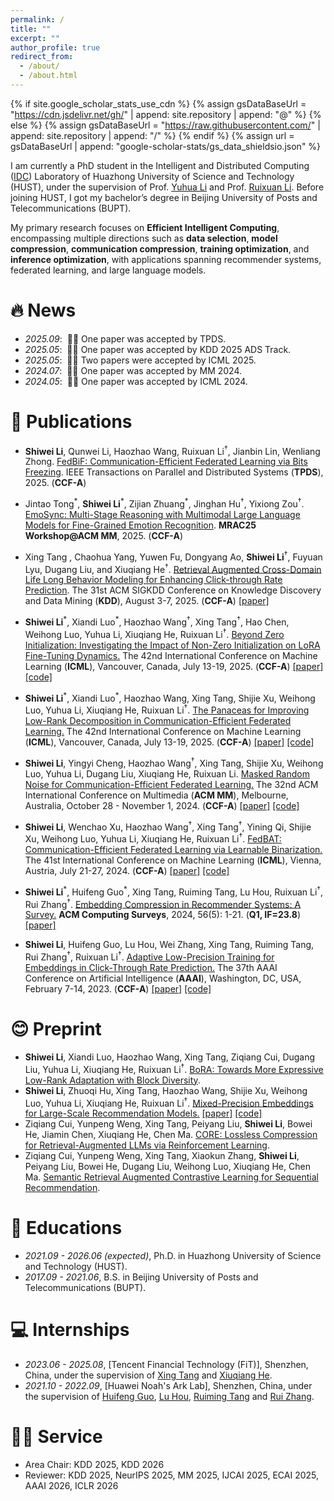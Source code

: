 ```yaml
---
permalink: /
title: ""
excerpt: ""
author_profile: true
redirect_from: 
  - /about/
  - /about.html
---
```


{% if site.google_scholar_stats_use_cdn %}
{% assign gsDataBaseUrl = "https://cdn.jsdelivr.net/gh/" | append: site.repository | append: "@" %}
{% else %}
{% assign gsDataBaseUrl = "https://raw.githubusercontent.com/" | append: site.repository | append: "/" %}
{% endif %}
{% assign url = gsDataBaseUrl | append: "google-scholar-stats/gs_data_shieldsio.json" %}

<span class='anchor' id='about-me'></span>

I am currently a PhD student in the Intelligent and Distributed Computing ([IDC](https://idc.hust.edu.cn/index.htm)) Laboratory of Huazhong University of Science and Technology (HUST), 
under the supervision of Prof. [Yuhua Li](https://idc.hust.edu.cn/yhli/index.html) and Prof. [Ruixuan Li](https://idc.hust.edu.cn/rxli/index.htm). Before joining HUST, I got my bachelor’s degree in Beijing University of Posts and Telecommunications (BUPT).

My primary research focuses on **Efficient Intelligent Computing**, encompassing multiple directions such as **data selection**, **model compression**, **communication compression**, **training optimization**, and **inference optimization**, with applications spanning recommender systems, federated learning, and large language models.

<!-- My research interest includes Model Compression and Acceleration, and their applications in Recommender Systems, Distributed Training, and Large Language Models. Recently, I have been working on Parameter-Efficient Fine-Tuning and Inference Acceleration for LLMs. -->

# 🔥 News
- *2025.09*: &nbsp;🎉🎉 One paper was accepted by TPDS.
- *2025.05*: &nbsp;🎉🎉 One paper was accepted by KDD 2025 ADS Track.
- *2025.05*: &nbsp;🎉🎉 Two papers were accepted by ICML 2025.
- *2024.07*: &nbsp;🎉🎉 One paper was accepted by MM 2024.
- *2024.05*: &nbsp;🎉🎉 One paper was accepted by ICML 2024. 

# 📝 Publications 
<!-- - Xing Tang , Chaohua Yang, Yuwen Fu, Dongyang Ao, **Shiwei Li**<sup>†</sup>, Fuyuan Lyu, Dugang Liu, and Xiuqiang He<sup>†</sup>. <u>Retrieval Augmented Cross-Domain Life Long Behavior Modeling for Enhancing Click-through Rate Prediction</u>. The 31st ACM SIGKDD Conference on Knowledge Discovery and Data Mining (**KDD**), August 3-7, 2025. (**CCF-A**) [[paper]](https://arxiv.org/abs) -->
<!-- - Shiwei Li, Xiandi Luo, Haozhao Wang, Xing Tang, Ziqiang Cui, Dugang Liu, Yuhua Li, Xiuqiang He, Ruixuan Li\textsuperscript{\dag}. Beyond Higher Rank: Token-wise Input-Output Projections for Efficient Low-Rank Adaptation. The 39th Annual Conference on Neural Information Processing Systems (\textbf{NeurIPS}), 2025. (\textbf{CCF-A}) -->

- **Shiwei Li**, Qunwei Li, Haozhao Wang, Ruixuan Li<sup>†</sup>, Jianbin Lin, Wenliang Zhong. <u>FedBiF: Communication-Efficient Federated Learning via Bits Freezing</u>. IEEE Transactions on Parallel and Distributed Systems (**TPDS**), 2025. (**CCF-A**)


- Jintao Tong<sup>\*</sup>, **Shiwei Li**<sup>\*</sup>, Zijian Zhuang<sup>\*</sup>, Jinghan Hu<sup>†</sup>, Yixiong Zou<sup>†</sup>. <u>EmoSync: Multi-Stage Reasoning with Multimodal Large Language Models for Fine-Grained Emotion Recognition</u>. **MRAC25 Workshop@ACM MM**, 2025. (**CCF-A**)
- Xing Tang , Chaohua Yang, Yuwen Fu, Dongyang Ao, **Shiwei Li**<sup>†</sup>, Fuyuan Lyu, Dugang Liu, and Xiuqiang He<sup>†</sup>. <u>Retrieval Augmented Cross-Domain Life Long Behavior Modeling for Enhancing Click-through Rate Prediction</u>. The 31st ACM SIGKDD Conference on Knowledge Discovery and Data Mining (**KDD**), August 3-7, 2025. (**CCF-A**) [[paper]](https://dl.acm.org/doi/10.1145/3711896.3737261)


- **Shiwei Li**<sup>\*</sup>, Xiandi Luo<sup>\*</sup>, Haozhao Wang<sup>†</sup>, Xing Tang<sup>†</sup>, Hao Chen, Weihong Luo, Yuhua Li, Xiuqiang He, Ruixuan Li<sup>†</sup>. <u>Beyond Zero Initialization: Investigating the Impact of Non-Zero Initialization on LoRA Fine-Tuning Dynamics.</u> The 42nd International Conference on Machine Learning (**ICML**), Vancouver, Canada, July 13-19, 2025. (**CCF-A**) [[paper]](https://arxiv.org/abs/2505.23194) [[code]](https://github.com/Leopold1423/non_zero_lora-icml25)
- **Shiwei Li**<sup>\*</sup>, Xiandi Luo<sup>\*</sup>, Haozhao Wang, Xing Tang, Shijie Xu, Weihong Luo, Yuhua Li, Xiuqiang He, Ruixuan Li<sup>†</sup>. <u>The Panaceas for Improving Low-Rank Decomposition in Communication-Efficient Federated Learning.</u> The 42nd International Conference on Machine Learning (**ICML**), Vancouver, Canada, July 13-19, 2025. (**CCF-A**) [[paper]](https://arxiv.org/abs/2505.23176) [[code]](https://github.com/Leopold1423/fedmud-icml25)
- **Shiwei Li**, Yingyi Cheng, Haozhao Wang<sup>†</sup>, Xing Tang, Shijie Xu, Weihong Luo, Yuhua Li, Dugang Liu, Xiuqiang He, Ruixuan Li. <u>Masked Random Noise for Communication-Efficient Federated Learning.</u> The 32nd ACM International Conference on Multimedia (**ACM MM**), Melbourne, Australia, October 28 - November 1, 2024. (**CCF-A**) [[paper]](https://arxiv.org/abs/2408.03220) [[code]](https://github.com/Leopold1423/fedmrn-mm24)
- **Shiwei Li**, Wenchao Xu, Haozhao Wang<sup>†</sup>, Xing Tang<sup>†</sup>, Yining Qi, Shijie Xu, Weihong Luo, Yuhua Li, Xiuqiang He, Ruixuan Li<sup>†</sup>. <u>FedBAT: Communication-Efficient Federated Learning via Learnable Binarization.</u> The 41st International Conference on Machine Learning (**ICML**), Vienna, Austria, July 21-27, 2024. (**CCF-A**) [[paper]](https://arxiv.org/abs/2408.03215) [[code]](https://github.com/Leopold1423/fedbat-icml24)
- **Shiwei Li**<sup>\*</sup>, Huifeng Guo<sup>\*</sup>, Xing Tang, Ruiming Tang, Lu Hou, Ruixuan Li<sup>†</sup>, Rui Zhang<sup>†</sup>. <u>Embedding Compression in Recommender Systems: A Survey.</u> **ACM Computing Surveys**, 2024, 56(5): 1-21. (**Q1, IF=23.8**) [[paper]](https://arxiv.org/abs/2408.02304) 
- **Shiwei Li**, Huifeng Guo, Lu Hou, Wei Zhang, Xing Tang, Ruiming Tang, Rui Zhang<sup>†</sup>, Ruixuan Li<sup>†</sup>. <u>Adaptive Low-Precision Training for Embeddings in Click-Through Rate Prediction.</u> The 37th AAAI Conference on Artificial Intelligence (**AAAI**), Washington, DC, USA, February 7-14, 2023. (**CCF-A**) [[paper]](https://arxiv.org/abs/2212.05735) [[code]](https://github.com/Leopold1423/alpt-aaai23)

# 😊 Preprint 
<!-- - **Shiwei Li**, Xiandi Luo, Haozhao Wang, Xing Tang, Ziqiang Cui, Dugang Liu, Yuhua Li, Xiuqiang He, Ruixuan Li<sup>†</sup>. <u>BoRA: Towards More Expressive Low-Rank Adaptation with Block Diversity</u>. The 39th Annual Conference on Neural Information Processing Systems (\textbf{NeurIPS}), 2025. (**CCF-A**) (under review) -->
- **Shiwei Li**, Xiandi Luo, Haozhao Wang, Xing Tang, Ziqiang Cui, Dugang Liu, Yuhua Li, Xiuqiang He, Ruixuan Li<sup>†</sup>. <u>BoRA: Towards More Expressive Low-Rank Adaptation with Block Diversity</u>. 
- **Shiwei Li**, Zhuoqi Hu, Xing Tang, Haozhao Wang, Shijie Xu, Weihong Luo, Yuhua Li, Xiuqiang He, Ruixuan Li<sup>†</sup>. <u>Mixed-Precision Embeddings for Large-Scale Recommendation Models.</u> [[paper]](https://arxiv.org/abs/2409.20305) [[code]](https://github.com/Leopold1423/mpe)
- Ziqiang Cui, Yunpeng Weng, Xing Tang, Peiyang Liu, **Shiwei Li**, Bowei He, Jiamin Chen, Xiuqiang He, Chen Ma. <u>CORE: Lossless Compression for Retrieval-Augmented LLMs via Reinforcement Learning</u>.
- Ziqiang Cui, Yunpeng Weng, Xing Tang, Xiaokun Zhang, **Shiwei Li**, Peiyang Liu, Bowei He, Dugang Liu, Weihong Luo, Xiuqiang He, Chen Ma. <u>Semantic Retrieval Augmented Contrastive Learning for Sequential Recommendation</u>.



# 📖 Educations
- *2021.09 - 2026.06 (expected)*, Ph.D. in Huazhong University of Science and Technology (HUST).
- *2017.09 - 2021.06*, B.S. in Beijing University of Posts and Telecommunications (BUPT). 

# 💻 Internships
- *2023.06 - 2025.08*, [Tencent Financial Technology (FiT)], Shenzhen, China, under the supervision of [Xing Tang](https://xingt-tang.github.io/) and [Xiuqiang He](https://he-Xiuqiang.github.io/).
- *2021.10 - 2022.09*, [Huawei Noah's Ark Lab], Shenzhen, China, under the supervision of [Huifeng Guo](https://scholar.google.com/citations?user=jlBcPn8AAAAJ&hl=zh-CN), [Lu Hou](https://houlu369.github.io/), [Ruiming Tang](https://scholar.google.com/citations?user=fUtHww0AAAAJ&hl=zh-CN) and [Rui Zhang](https://www.ruizhang.info/).
  
# 👨‍💻 Service
- Area Chair: KDD 2025, KDD 2026
- Reviewer: KDD 2025, NeurIPS 2025, MM 2025, IJCAI 2025, ECAI 2025, AAAI 2026, ICLR 2026

<!-- # 🎖 Honors and Awards
- *2021.10* Lorem ipsum dolor sit amet, consectetur adipiscing elit. Vivamus ornare aliquet ipsum, ac tempus justo dapibus sit amet. 
- *2021.09* Lorem ipsum dolor sit amet, consectetur adipiscing elit. Vivamus ornare aliquet ipsum, ac tempus justo dapibus sit amet.  -->